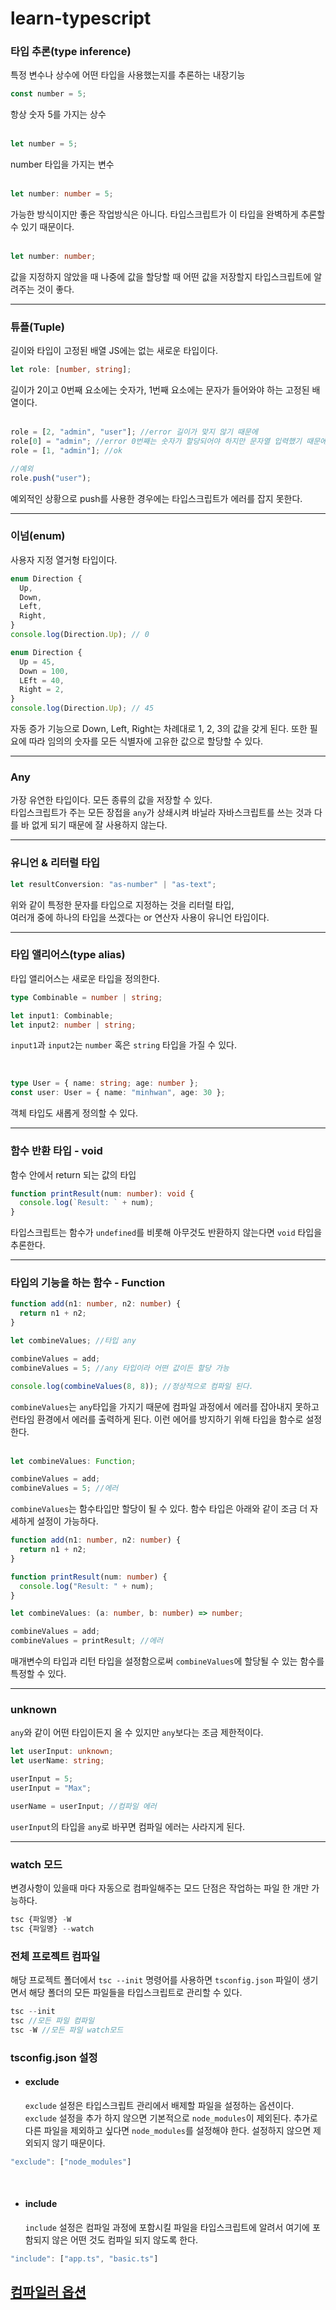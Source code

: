 # learn-typescript

### 타입 추론(type inference)

특정 변수나 상수에 어떤 타입을 사용했는지를 추론하는 내장기능

```ts
const number = 5;
```

항상 숫자 5를 가지는 상수  
<br/>

```ts
let number = 5;
```

number 타입을 가지는 변수  
<br />

```ts
let number: number = 5;
```

가능한 방식이지만 좋은 작업방식은 아니다. 타입스크립트가 이 타입을 완벽하게 추론할 수 있기 때문이다.  
<br />

```ts
let number: number;
```

값을 지정하지 않았을 때 나중에 값을 할당할 때 어떤 값을 저장할지 타입스크립트에 알려주는 것이 좋다.

---

### 튜플(Tuple)

길이와 타입이 고정된 배열 JS에는 없는 새로운 타입이다.

```ts
let role: [number, string];
```

길이가 2이고 0번째 요소에는 숫자가, 1번째 요소에는 문자가 들어와야 하는 고정된 배열이다.  
<br>

```ts
role = [2, "admin", "user"]; //error 길이가 맞지 않기 때문에
role[0] = "admin"; //error 0번째는 숫자가 할당되어야 하지만 문자열 입력했기 때문에
role = [1, "admin"]; //ok

//예외
role.push("user");
```

예외적인 상황으로 push를 사용한 경우에는 타입스크립트가 에러를 잡지 못한다.

---

### 이넘(enum)

사용자 지정 열거형 타입이다.

```ts
enum Direction {
  Up,
  Down,
  Left,
  Right,
}
console.log(Direction.Up); // 0

enum Direction {
  Up = 45,
  Down = 100,
  LEft = 40,
  Right = 2,
}
console.log(Direction.Up); // 45
```

자동 증가 기능으로 Down, Left, Right는 차례대로 1, 2, 3의 값을 갖게 된다.
또한 필요에 따라 임의의 숫자를 모든 식별자에 고유한 값으로 할당할 수 있다.

---

### Any

가장 유연한 타입이다. 모든 종류의 값을 저장할 수 있다.  
타입스크립트가 주는 모든 장접을 `any`가 상쇄시켜 바닐라 자바스크립트를 쓰는 것과 다를 바 없게 되기 때문에 잘 사용하지 않는다.

---

### 유니언 & 리터럴 타입

```ts
let resultConversion: "as-number" | "as-text";
```

위와 같이 특정한 문자를 타입으로 지정하는 것을 리터럴 타입,  
여러개 중에 하나의 타입을 쓰겠다는 or 연산자 사용이 유니언 타입이다.

---

### 타입 앨리어스(type alias)

타입 앨리어스는 새로운 타입을 정의한다.

```ts
type Combinable = number | string;

let input1: Combinable;
let input2: number | string;
```

`input1`과 `input2`는 `number` 혹은 `string` 타입을 가질 수 있다.

<br>

```ts
type User = { name: string; age: number };
const user: User = { name: "minhwan", age: 30 };
```

객체 타입도 새롭게 정의할 수 있다.

---

### 함수 반환 타입 - void

함수 안에서 return 되는 값의 타입

```ts
function printResult(num: number): void {
  console.log(`Result: ` + num);
}
```

타입스크립트는 함수가 `undefined`를 비롯해 아무것도 반환하지 않는다면 `void` 타입을 추론한다.

---

### 타입의 기능을 하는 함수 - Function

```ts
function add(n1: number, n2: number) {
  return n1 + n2;
}

let combineValues; //타입 any

combineValues = add;
combineValues = 5; //any 타입이라 어떤 값이든 할당 가능

console.log(combineValues(8, 8)); //정상적으로 컴파일 된다.
```

`combineValues`는 `any`타입을 가지기 때문에 컴파일 과정에서 에러를 잡아내지 못하고 런타임 환경에서 에러를 출력하게 된다. 이런 에어를 방지하기 위해 타입을 함수로 설정한다.  
<br />

```ts
let combineValues: Function;

combineValues = add;
combineValues = 5; //에러
```

`combineValues`는 함수타입만 할당이 될 수 있다. 함수 타입은 아래와 같이 조금 더 자세하게 설정이 가능하다.

```ts
function add(n1: number, n2: number) {
  return n1 + n2;
}

function printResult(num: number) {
  console.log("Result: " + num);
}

let combineValues: (a: number, b: number) => number;

combineValues = add;
combineValues = printResult; //에러
```

매개변수의 타입과 리턴 타입을 설정함으로써 `combineValues`에 할당될 수 있는 함수를 특정할 수 있다.

---

### unknown

`any`와 같이 어떤 타입이든지 올 수 있지만 `any`보다는 조금 제한적이다.

```ts
let userInput: unknown;
let userName: string;

userInput = 5;
userInput = "Max";

userName = userInput; //컴파일 에러
```

`userInput`의 타입을 `any`로 바꾸면 컴파일 에러는 사라지게 된다.

---

### watch 모드

변경사항이 있을때 마다 자동으로 컴파일해주는 모드 단점은 작업하는 파일 한 개만 가능하다.

```ts
tsc {파일명} -W
tsc {파일명} --watch
```

### 전체 프로젝트 컴파일

해당 프로젝트 폴더에서 `tsc --init` 명령어를 사용하면 `tsconfig.json` 파일이 생기면서 해당 폴더의 모든 파일들을 타입스크립트로 관리할 수 있다.

```ts
tsc --init
tsc //모든 파일 컴파일
tsc -W //모든 파일 watch모드
```

### tsconfig.json 설정

- #### exclude
  `exclude` 설정은 타입스크립트 관리에서 배제할 파일을 설정하는 옵션이다. `exclude` 설정을 추가 하지 않으면 기본적으로 `node_modules`이 제외된다. 추가로 다른 파일을 제외하고 싶다면 `node_modules`를 설정해야 한다. 설정하지 않으면 제외되지 않기 때문이다.

```ts
"exclude": ["node_modules"]
```

<br>

- #### include
  `include` 설정은 컴파일 과정에 포함시킬 파일을 타입스크립트에 알려서 여기에 포함되지 않은 어떤 것도 컴파일 되지 않도록 한다.

```ts
"include": ["app.ts", "basic.ts"]
```

## [컴파일러 옵션](https://www.typescriptlang.org/ko/docs/handbook/compiler-options.html)
